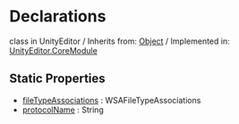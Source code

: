 # Declarations
class in UnityEditor
 / Inherits from: <a href="https://docs.unity3d.com/6000.1/Documentation/ScriptReference/Object.html">Object</a> / Implemented in: <a href="https://docs.unity3d.com/6000.1/Documentation/ScriptReference/UnityEditor.CoreModule.html">UnityEditor.CoreModule</a>

## Static Properties
- <a href="https://docs.unity3d.com/6000.1/Documentation/ScriptReference/Declarations-fileTypeAssociations.html">fileTypeAssociations</a> : WSAFileTypeAssociations
- <a href="https://docs.unity3d.com/6000.1/Documentation/ScriptReference/Declarations-protocolName.html">protocolName</a> : String
